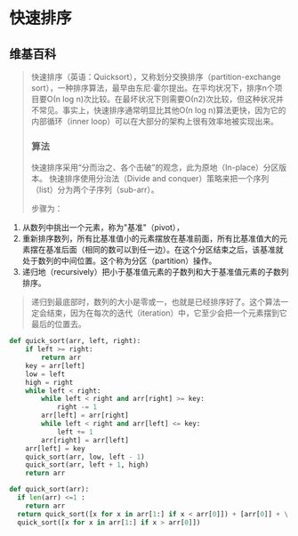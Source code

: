 # 快速排序

## 维基百科
> 快速排序（英语：Quicksort），又称划分交换排序（partition-exchange sort），一种排序算法，最早由东尼·霍尔提出。在平均状况下，排序n个项目要Ο(n log n)次比较。在最坏状况下则需要Ο(n2)次比较，但这种状况并不常见。事实上，快速排序通常明显比其他Ο(n log n)算法更快，因为它的内部循环（inner loop）可以在大部分的架构上很有效率地被实现出来。
>
> ### 算法
> 快速排序采用“分而治之、各个击破”的观念，此为原地（In-place）分区版本。
快速排序使用分治法（Divide and conquer）策略来把一个序列（list）分为两个子序列（sub-arr）。
>
> 步骤为：
1. 从数列中挑出一个元素，称为"基准"（pivot），
2. 重新排序数列，所有比基准值小的元素摆放在基准前面，所有比基准值大的元素摆在基准后面（相同的数可以到任一边）。在这个分区结束之后，该基准就处于数列的中间位置。这个称为分区（partition）操作。
3. 递归地（recursively）把小于基准值元素的子数列和大于基准值元素的子数列排序。
>
> 递归到最底部时，数列的大小是零或一，也就是已经排序好了。这个算法一定会结束，因为在每次的迭代（iteration）中，它至少会把一个元素摆到它最后的位置去。

```python
def quick_sort(arr, left, right):
    if left >= right:
        return arr
    key = arr[left]
    low = left
    high = right
    while left < right:
        while left < right and arr[right] >= key:
            right -= 1
        arr[left] = arr[right]
        while left < right and arr[left] <= key:
            left += 1
        arr[right] = arr[left]
    arr[left] = key
    quick_sort(arr, low, left - 1)
    quick_sort(arr, left + 1, high)
    return arr
```

```python
def quick_sort(arr):
  if len(arr) <=1 :
    return arr
  return quick_sort([x for x in arr[1:] if x < arr[0]]) + [arr[0]] + \
  quick_sort([x for x in arr[1:] if x > arr[0]])
```
